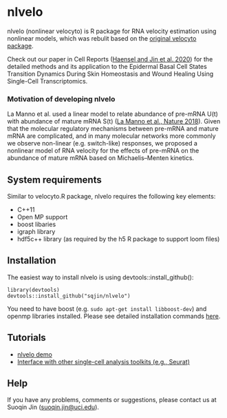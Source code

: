 # nlvelo

nlvelo (nonlinear velocyto) is R package for RNA velocity estimation using nonlinear models, which was rebulit based on the [original velocyto package](https://github.com/velocyto-team/velocyto.R).  

Check out our paper in Cell Reports ([Haensel and Jin et al. 2020](https://doi.org/10.1016/j.celrep.2020.02.091)) for the detailed methods and its application to the Epidermal Basal Cell States Transition Dynamics During Skin Homeostasis and Wound Healing Using Single-Cell Transcriptomics. 

### Motivation of developing nlvelo
La Manno et al. used a linear model to relate abundance of pre-mRNA U(t) with abundance of mature mRNA S(t) ([La Manno et al., Nature 2018](https://www.nature.com/articles/s41586-018-0414-6)).  Given that the molecular regulatory mechanisms between pre-mRNA and mature mRNA are complicated, and in many molecular networks more commonly we observe non-linear (e.g. switch-like) responses, we proposed a nonlinear model of RNA velocity for the effects of pre-mRNA on the abundance of mature mRNA based on Michaelis–Menten kinetics. 


## System requirements
Similar to velocyto.R package, nlvelo requires the following key elements:
* C++11
* Open MP support
* boost libaries
* igraph library
* hdf5c++ library (as required by the h5 R package to support loom files)

## Installation
The easiest way to install nlvelo is using devtools::install_github():
```
library(devtools)
devtools::install_github("sqjin/nlvelo")
```
You need to have boost (e.g. `sudo apt-get install libboost-dev`) and openmp libraries installed. Please see detailed installation commands [here](https://github.com/velocyto-team/velocyto.R/blob/master/dockers/debian9/Dockerfile). 

## Tutorials
- [nlvelo demo](https://htmlpreview.github.io/?https://github.com/sqjin/nlvelo/blob/master/tutorial/nlvelo-demo.html)
- [Interface with other single-cell analysis toolkits (e.g., Seurat)](https://htmlpreview.github.io/?https://github.com/sqjin/nlvelo/blob/master/tutorial/Interface_with_other_single-cell_analysis_toolkits.html)

## Help
If you have any problems, comments or suggestions, please contact us at Suoqin Jin (suoqin.jin@uci.edu). 
